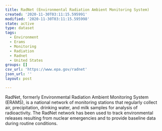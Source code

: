 ```yaml
---
title: RadNet (Environmental Radiation Ambient Monitoring System)
created: '2020-11-30T03:11:15.595991'
modified: '2020-11-30T03:11:15.595998'
state: active
type: dataset
tags:
  - Environment
  - Erams
  - Monitoring
  - Radiation
  - Radnet
  - United States
groups: []
csv_url: 'https://www.epa.gov/radnet'
json_url: ''
layout: post

---
```

RadNet, formerly Environmental Radiation Ambient Monitoring System (ERAMS), is a national network of monitoring stations that regularly collect air, precipitation, drinking water, and milk samples for analysis of radioactivity. The RadNet network has been used to track environmental releases resulting from nuclear emergencies and to provide baseline data during routine conditions.
